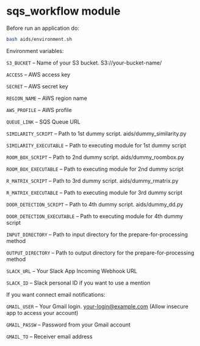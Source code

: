 # sqs_workflow module

Before run an application do:
```bash
bash aids/environment.sh
```

Environment variables:

```S3_BUCKET```  – Name of your S3 bucket. S3://your-bucket-name/

```ACCESS``` – AWS access key

```SECRET``` – AWS secret key

```REGION_NAME``` – AWS region name

```AWS_PROFILE``` – AWS profile

```QUEUE_LINK``` – SQS Queue URL

```SIMILARITY_SCRIPT``` – Path to 1st dummy script. aids/dummy_similarity.py

```SIMILARITY_EXECUTABLE``` – Path to executing module for 1st dummy script

```ROOM_BOX_SCRIPT``` – Path to 2nd dummy script. aids/dummy_roombox.py

```ROOM_BOX_EXECUTABLE```  – Path to executing module for 2nd dummy script

```R_MATRIX_SCRIPT``` – Path to 3rd dummy script. aids/dummy_rmatrix.py

```R_MATRIX_EXECUTABLE``` – Path to executing module for 3rd dummy script

```DOOR_DETECTION_SCRIPT``` – Path to 4th dummy script. aids/dummy_dd.py

```DOOR_DETECTION_EXECUTABLE``` – Path to executing module for 4th dummy script

```INPUT_DIRECTORY``` – Path to input directory for the prepare-for-processing method

```OUTPUT_DIRECTORY``` – Path to output directory for the prepare-for-processing method

```SLACK_URL``` – Your Slack App Incoming Webhook URL

```SLACK_ID``` – Slack personal ID if you want to use a mention

If you want connect email notifications:

```GMAIL_USER``` – Your Gmail login. your-login@example.com (Allow insecure app to access your account)

```GMAIL_PASSW``` – Password from your Gmail account

```GMAIL_TO``` – Receiver email address